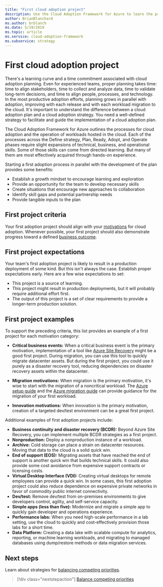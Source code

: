 ```yaml
---
title: "First cloud adoption project"
description: Use the Cloud Adoption Framework for Azure to learn the processes for cloud adoption and the operation of workloads hosted in the cloud.
author: BrianBlanchard
ms.author: brblanch
ms.date: 5/19/2019
ms.topic: article
ms.service: cloud-adoption-framework
ms.subservice: strategy
---
```


<!-- markdownlint-disable MD026 -->

# First cloud adoption project

There's a learning curve and a time commitment associated with cloud adoption planning. Even for experienced teams, proper planning takes time: time to align stakeholders, time to collect and analyze data, time to validate long-term decisions, and time to align people, processes, and technology. In the most productive adoption efforts, planning grows in parallel with adoption, improving with each release and with each workload migration to the cloud. It's important to understand the difference between a cloud adoption plan and a cloud adoption strategy. You need a well-defined strategy to facilitate and guide the implementation of a cloud adoption plan.

The Cloud Adoption Framework for Azure outlines the processes for cloud adoption and the operation of workloads hosted in the cloud. Each of the processes across the Define strategy, Plan, Ready, Adopt, and Operate phases require slight expansions of technical, business, and operational skills. Some of those skills can come from directed learning. But many of them are most effectively acquired through hands-on experience.

Starting a first adoption process in parallel with the development of the plan provides some benefits:

- Establish a growth mindset to encourage learning and exploration
- Provide an opportunity for the team to develop necessary skills
- Create situations that encourage new approaches to collaboration
- Identify skill gaps and potential partnership needs
- Provide tangible inputs to the plan

## First project criteria

Your first adoption project should align with your [motivations](./motivations.md) for cloud adoption. Whenever possible, your first project should also demonstrate progress toward a defined [business outcome](./business-outcomes/business-outcome-template.md).

## First project expectations

Your team's first adoption project is likely to result in a production deployment of some kind. But this isn't always the case. Establish proper expectations early. Here are a few wise expectations to set:

- This project is a source of learning.
- This project might result in production deployments, but it will probably require additional effort first.
- The output of this project is a set of clear requirements to provide a longer-term production solution.

## First project examples

To support the preceding criteria, this list provides an example of a first project for each motivation category:

- **Critical business events:** When a critical business event is the primary motivation, implementation of a tool like [Azure Site Recovery](../migrate/azure-migration-guide/migrate.md?tabs=Tools#azure-site-recovery) might be a good first project. During migration, you can use this tool to quickly migrate datacenter assets. But during the first project, you could use it purely as a disaster recovery tool, reducing dependencies on disaster recovery assets within the datacenter.

- **Migration motivations:** When migration is the primary motivation, it's wise to start with the migration of a noncritical workload. The [Azure setup guide](../ready/azure-setup-guide/index.md) and the [Azure migration guide](../migrate/azure-migration-guide/index.md) can provide guidance for the migration of your first workload.

- **Innovation motivations:** When innovation is the primary motivation, creation of a targeted dev/test environment can be a great first project.

Additional examples of first adoption projects include:

- **Business continuity and disaster recovery (BCDR):** Beyond Azure Site Recovery, you can implement multiple BCDR strategies as a first project.
- **Nonproduction:** Deploy a nonproduction instance of a workload.
- **Archive:** Cold storage can place a strain on datacenter resources. Moving that data to the cloud is a solid quick win.
- **End of support (EOS):** Migrating assets that have reached the end of support is another quick win that builds technical skills. It could also provide some cost avoidance from expensive support contracts or licensing costs.
- **Virtual Desktop Interface (VDI):** Creating virtual desktops for remote employees can provide a quick win. In some cases, this first adoption project could also reduce dependence on expensive private networks in favor of commodity public internet connectivity.
- **Dev/test:** Remove dev/test from on-premises environments to give developers control, agility, and self-service capacity.
- **Simple apps (less than five):** Modernize and migrate a simple app to quickly gain developer and operations experience.
- **Performance labs:** When you need high-scale performance in a lab setting, use the cloud to quickly and cost-effectively provision those labs for a short time.
- **Data Platform:** Creating a data lake with scalable compute for analytics, reporting, or machine learning workloads, and migrating to managed databases using dump/restore methods or data migration services.

## Next steps

Learn about strategies for [balancing competing priorities](./balance-competing-priorities.md).

> [!div class="nextstepaction"]
> [Balance competing priorities](./balance-competing-priorities.md)

